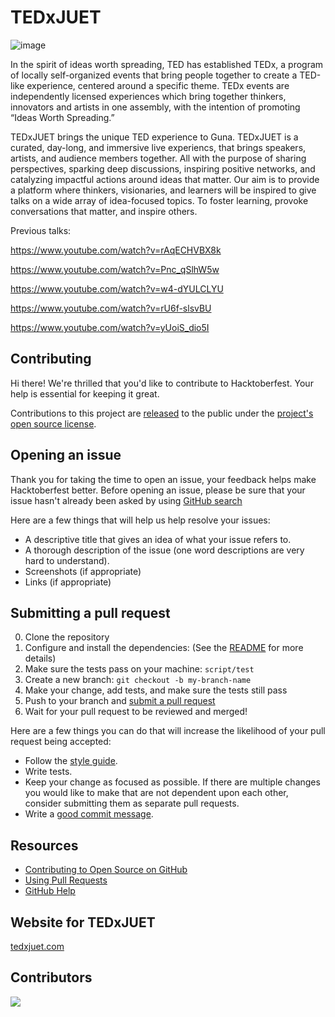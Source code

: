 # TEDxJUET
![image](https://github.com/TEDxJUET/TedxJUET/assets/108113313/d53cce1e-e28b-48d7-adf4-80e8616f861c)

In the spirit of ideas worth spreading, TED has established TEDx, a program of locally self-organized events that bring people together to create a TED-like experience, centered around a specific theme. TEDx events are independently licensed experiences which bring together thinkers, innovators and artists in one assembly, with the intention of promoting “Ideas Worth Spreading.”

TEDxJUET brings the unique TED experience to Guna. TEDxJUET is a curated, day-long, and immersive live experiencs, that brings speakers, artists, and audience members together. All with the purpose of sharing perspectives, sparking deep discussions, inspiring positive networks, and catalyzing impactful actions around ideas that matter. Our aim is to provide a platform where thinkers, visionaries, and learners will be inspired to give talks on a wide array of idea-focused topics. To foster learning, provoke conversations that matter, and inspire others.

Previous talks:

https://www.youtube.com/watch?v=rAqECHVBX8k

https://www.youtube.com/watch?v=Pnc_qSlhW5w

https://www.youtube.com/watch?v=w4-dYULCLYU

https://www.youtube.com/watch?v=rU6f-slsvBU

https://www.youtube.com/watch?v=yUoiS_dio5I
## Contributing

[pr]: https://github.com/raise-dev/hacktoberfest/compare
[style]: https://github.com/bbatsov/ruby-style-guide

Hi there! We're thrilled that you'd like to contribute to Hacktoberfest. Your help is essential for keeping it great.

Contributions to this project are [released](https://help.github.com/articles/github-terms-of-service/#6-contributions-under-repository-license) to the public under the [project's open source license](LICENSE).

## Opening an issue

Thank you for taking the time to open an issue, your feedback helps make Hacktoberfest better.
Before opening an issue, please be sure that your issue hasn't already been asked by using [GitHub search](https://help.github.com/articles/searching-issues/)

Here are a few things that will help us help resolve your issues:

- A descriptive title that gives an idea of what your issue refers to.
- A thorough description of the issue (one word descriptions are very hard to understand).
- Screenshots (if appropriate)
- Links (if appropriate)

## Submitting a pull request

0. Clone the repository
0. Configure and install the dependencies: (See the [README](README.md) for more details)
0. Make sure the tests pass on your machine: `script/test`
0. Create a new branch: `git checkout -b my-branch-name`
0. Make your change, add tests, and make sure the tests still pass
0. Push to your branch and [submit a pull request][pr]
0. Wait for your pull request to be reviewed and merged!

Here are a few things you can do that will increase the likelihood of your pull request being accepted:

- Follow the [style guide][style].
- Write tests.
- Keep your change as focused as possible. If there are multiple changes you would like to make that are not dependent upon each other, consider submitting them as separate pull requests.
- Write a [good commit message](http://tbaggery.com/2008/04/19/a-note-about-git-commit-messages.html).

## Resources

- [Contributing to Open Source on GitHub](https://guides.github.com/activities/contributing-to-open-source/)
- [Using Pull Requests](https://help.github.com/articles/using-pull-requests/)
- [GitHub Help](https://help.github.com)

## Website for TEDxJUET

[tedxjuet.com](https://tedxjuet.com)

## Contributors
<a href="https://github.com/TedxJuet/TedxJuet/graphs/contributors">
  <img src="https://contrib.rocks/image?repo=TedxJuet/TedxJuet" />
</a>
